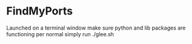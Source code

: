 # FindMyPorts
Launched on a terminal window
make sure python and lib packages are functioning per normal
simply run ./glee.sh
